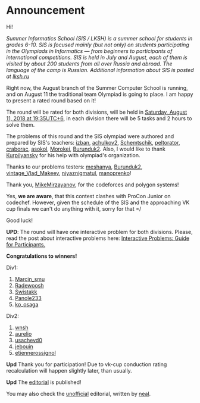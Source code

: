 # Announcement

Hi!

*Summer Informatics School (SIS / LKSH) is a summer school for students in grades 6-10. SIS is focused mainly (but not only) on students participating in the Olympiads in Informatics — from beginners to participants of international competitions. SIS is held in July and August, each of them is visited by about 200 students from all over Russia and abroad. The language of the camp is Russian. Additional information about SIS is posted at [lksh.ru](https://codeforces.com/http://lksh.ru)*

Right now, the August branch of the Summer Computer School is running, and on August 11 the traditional team Olympiad is going to place. I am happy to present a rated round based on it!

The round will be rated for both divisions, will be held in [Saturday, August 11, 2018 at 19:35UTC+6](https://codeforces.com/https://www.timeanddate.com/worldclock/fixedtime.html?day=11&month=8&year=2018&hour=16&min=35&sec=0&p1=166), in each division there will be 5 tasks and 2 hours to solve them.

The problems of this round and the SIS olympiad were authored and prepared by SIS's teachers: [izban](https://codeforces.com/profile/izban "International Grandmaster izban"), [achulkov2](https://codeforces.com/profile/achulkov2 "Expert achulkov2"), [Schemtschik](https://codeforces.com/profile/Schemtschik "Candidate Master Schemtschik"), [peltorator](https://codeforces.com/profile/peltorator "Grandmaster peltorator"), [craborac](https://codeforces.com/profile/craborac "International Grandmaster craborac"), [asokol](https://codeforces.com/profile/asokol "Candidate Master asokol"), [Morokei](https://codeforces.com/profile/Morokei "Master Morokei"), [Burunduk2](https://codeforces.com/profile/Burunduk2 "Expert Burunduk2"). Also, I would like to thank [Kurpilyansky](https://codeforces.com/profile/Kurpilyansky "Master Kurpilyansky") for his help with olympiad's organization.

Thanks to our problems testers: [meshanya](https://codeforces.com/profile/meshanya "Grandmaster meshanya"), [Burunduk2](https://codeforces.com/profile/Burunduk2 "Expert Burunduk2"), [vintage_Vlad_Makeev](https://codeforces.com/profile/vintage_Vlad_Makeev "International Grandmaster vintage_Vlad_Makeev"), [niyaznigmatul](https://codeforces.com/profile/niyaznigmatul "International Grandmaster niyaznigmatul"), [manoprenko](https://codeforces.com/profile/manoprenko "Master manoprenko")!

Thank you, [MikeMirzayanov](https://codeforces.com/profile/MikeMirzayanov "Headquarters, MikeMirzayanov"), for the codeforces and polygon systems!

Yes, **we are aware**, that this contest clashes with ProCon Junior on codechef. However, given the schedule of the SIS and the approaching VK cup finals we can't do anything with it, sorry for that =/

Good luck!

**UPD**: The round will have one interactive problem for both divisions. Please, read the post about interactive problems here: [Interactive Problems: Guide for Participants.](//codeforces.com/blog/entry/45307)

**Congratulations to winners!**

Div1:

 1. [Marcin_smu](https://codeforces.com/profile/Marcin_smu "Grandmaster Marcin_smu")
2. [Radewoosh](https://codeforces.com/profile/Radewoosh "International Grandmaster Radewoosh")
3. [Swistakk](https://codeforces.com/profile/Swistakk "Legendary Grandmaster Swistakk")
4. [Panole233](https://codeforces.com/profile/Panole233 "Candidate Master Panole233")
5. [ko_osaga](https://codeforces.com/profile/ko_osaga "International Grandmaster ko_osaga")

Div2:

 1. [wnsh](https://codeforces.com/profile/wnsh "Specialist wnsh")
2. [aurelio](https://codeforces.com/profile/aurelio "Specialist aurelio")
3. [usachevd0](https://codeforces.com/profile/usachevd0 "Expert usachevd0")
4. [jebouin](https://codeforces.com/profile/jebouin "Expert jebouin")
5. [etiennerossignol](https://codeforces.com/profile/etiennerossignol "Expert etiennerossignol")

**Upd** Thank you for participation! Due to vk-cup conduction rating recalculation will happen slightly later, than usually.

**Upd** The [editorial](Tutorial.md) is published!

You may also check the [unofficial](https://codeforces.com/blog/entry/61144) editorial, written by [neal](https://codeforces.com/profile/neal "Grandmaster neal").

